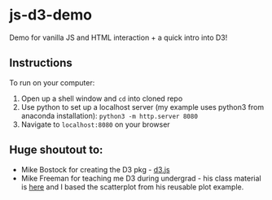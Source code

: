 # js-d3-demo
Demo for vanilla JS and HTML interaction + a quick intro into D3!

## Instructions
To run on your computer:
1. Open up a shell window and `cd` into cloned repo
2. Use python to set up a localhost server (my example uses python3 from anaconda installation): `python3 -m http.server 8080`
3. Navigate to `localhost:8080` on your browser

## Huge shoutout to:
- Mike Bostock for creating the D3 pkg - [d3.js](d3js.org)
- Mike Freeman for teaching me D3 during undergrad - his class material is [here](https://info474-s17.github.io/book/) and I based the scatterplot from his reusable plot example.